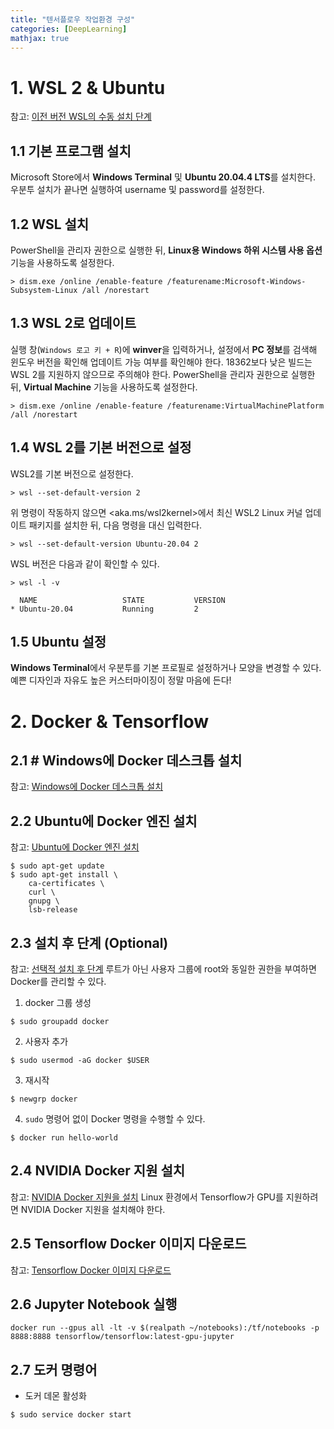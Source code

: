 ```yaml
---
title: "텐서플로우 작업환경 구성"
categories: [DeepLearning]
mathjax: true
---
```

# 1. WSL 2 & Ubuntu
참고: [이전 버전 WSL의 수동 설치 단계](https://docs.microsoft.com/ko-kr/windows/wsl/install-manual)
## 1.1 기본 프로그램 설치
Microsoft Store에서 **Windows Terminal** 및 **Ubuntu 20.04.4 LTS**를 설치한다.
우분투 설치가 끝나면 실행하여 username 및 password를 설정한다.
## 1.2 WSL 설치
PowerShell을 관리자 권한으로 실행한 뒤, **Linux용 Windows 하위 시스템 사용 옵션** 기능을 사용하도록 설정한다. 
```shell
> dism.exe /online /enable-feature /featurename:Microsoft-Windows-Subsystem-Linux /all /norestart 
```
## 1.3 WSL 2로 업데이트
실행 창(`Windows 로고 키 + R`)에 **winver**을 입력하거나, 설정에서 **PC 정보**를 검색해 윈도우 버전을 확인해 업데이트 가능 여부를 확인해야 한다. 18362보다 낮은 빌드는 WSL 2를 지원하지 않으므로 주의해야 한다.
PowerShell을 관리자 권한으로 실행한 뒤, **Virtual Machine** 기능을 사용하도록 설정한다.
```shell
> dism.exe /online /enable-feature /featurename:VirtualMachinePlatform /all /norestart
```
## 1.4 WSL 2를 기본 버전으로 설정
WSL2를 기본 버전으로 설정한다.
```shell
> wsl --set-default-version 2
```
위 명령이 작동하지 않으면 <aka.ms/wsl2kernel>에서 최신 WSL2 Linux 커널 업데이트 패키지를 설치한 뒤, 다음 명령을 대신 입력한다.
```shell
> wsl --set-default-version Ubuntu-20.04 2
```
WSL 버전은 다음과 같이 확인할 수 있다.
```shell
> wsl -l -v

  NAME                   STATE           VERSION
* Ubuntu-20.04           Running         2
```
## 1.5 Ubuntu 설정
**Windows Terminal**에서 우분투를 기본 프로필로 설정하거나 모양을 변경할 수 있다.
예쁜 디자인과 자유도 높은 커스터마이징이 정말 마음에 든다!

# 2. Docker & Tensorflow
## 2.1 # Windows에 Docker 데스크톱 설치
참고: [Windows에 Docker 데스크톱 설치](https://docs.docker.com/desktop/windows/install/)

## 2.2 Ubuntu에 Docker 엔진 설치
참고: [Ubuntu에 Docker 엔진 설치](https://docs.docker.com/engine/install/ubuntu/)

``` shell
$ sudo apt-get update
$ sudo apt-get install \
    ca-certificates \
    curl \
    gnupg \
    lsb-release
```

## 2.3 설치 후 단계 (Optional)
참고: [선택적 설치 후 단계](https://docs.docker.com/engine/install/linux-postinstall/)
루트가 아닌 사용자 그룹에 root와 동일한 권한을 부여하면 Docker를 관리할 수 있다.
1. docker 그룹 생성
```shell
$ sudo groupadd docker
```
2. 사용자 추가
```shell
$ sudo usermod -aG docker $USER
```
3. 재시작
```shell
$ newgrp docker 
```
4. `sudo` 명령어 없이 Docker 명령을 수행할 수 있다.
```shell
$ docker run hello-world
```

## 2.4 NVIDIA Docker 지원 설치
참고: [NVIDIA Docker 지원을 설치](https://docs.nvidia.com/datacenter/cloud-native/container-toolkit/install-guide.html#docker)
Linux 환경에서 Tensorflow가 GPU를 지원하려면 NVIDIA Docker 지원을 설치해야 한다.

## 2.5 Tensorflow Docker 이미지 다운로드
참고: [Tensorflow Docker 이미지 다운로드](https://www.tensorflow.org/install/docker?hl=ko)

## 2.6 Jupyter Notebook 실행
```shell
docker run --gpus all -lt -v $(realpath ~/notebooks):/tf/notebooks -p 8888:8888 tensorflow/tensorflow:latest-gpu-jupyter
```

## 2.7 도커 명령어
- 도커 데몬 활성화
```shell
$ sudo service docker start
```
